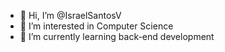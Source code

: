 - 👋 Hi, I’m @IsraelSantosV
- 👀 I’m interested in Computer Science
- 🌱 I’m currently learning back-end development
